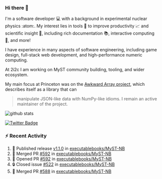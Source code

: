 ### Hi there 👋 

I'm a software developer 💻 with a background in experimental nuclear physics :atom:. My interest lies in tools :wrench: to improve productivity :chart_with_upwards_trend: and scientific insight :telescope:, including rich documentation 📚, interactive computing 🧮, and more! 

I have experience in many aspects of software engineering, including game design, full-stack web development, and high-performance numeric computing. 

At 2i2c I am working on MyST community building, tooling, and wider ecosystem. 

My main focus at Princeton was on the [Awkward Array project](awkward-array.org/), which describes itself as a library that can 
> manipulate JSON-like data with NumPy-like idioms. I remain an active maintainer of the project. 

![github stats](https://github-readme-stats.vercel.app/api?username=agoose77&show_icons=true&hide_rank=true&hide_title=true&bg_color=30,e76445,904e95&text_color=efe3ec&icon_color=efe3ec)
<!--
**agoose77/agoose77** is a ✨ _special_ ✨ repository because its `README.md` (this file) appears on your GitHub profile.

Here are some ideas to get you started:

- 🔭 I’m currently working on ...
- 🌱 I’m currently learning ...
- 👯 I’m looking to collaborate on ...
- 🤔 I’m looking for help with ...
- 💬 Ask me about ...
- 📫 How to reach me: ...
- 😄 Pronouns: ...
- ⚡ Fun fact: ...
-->

[![Twitter Badge](https://img.shields.io/twitter/follow/agoose77?style=flat-square&logo=Twitter&logoColor=white&color=cornflowerblue)](https://twitter.com/agoose77)

### :zap: Recent Activity

<!--START_SECTION:activity-->
1. 🚀 Published release [v1.1.0](https://github.com/executablebooks/MyST-NB/releases/tag/v1.1.0) in [executablebooks/MyST-NB](https://github.com/executablebooks/MyST-NB)
2. 🎉 Merged PR [#592](https://github.com/executablebooks/MyST-NB/pull/592) in [executablebooks/MyST-NB](https://github.com/executablebooks/MyST-NB)
3. 💪 Opened PR [#592](https://github.com/executablebooks/MyST-NB/pull/592) in [executablebooks/MyST-NB](https://github.com/executablebooks/MyST-NB)
4. 🔒 Closed issue [#522](https://github.com/executablebooks/MyST-NB/issues/522) in [executablebooks/MyST-NB](https://github.com/executablebooks/MyST-NB)
5. 🎉 Merged PR [#588](https://github.com/executablebooks/MyST-NB/pull/588) in [executablebooks/MyST-NB](https://github.com/executablebooks/MyST-NB)
<!--END_SECTION:activity-->
